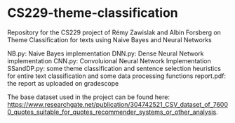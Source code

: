 # CS229-theme-classification
Repository for the CS229 project of Rémy Zawislak and Albin Forsberg on Theme Classification for texts using Naive Bayes and Neural Networks

NB.py: Naive Bayes implementation
DNN.py: Dense Neural Network implementation
CNN.py: Convoluional Neural Network Implementation
SSandDP.py: some theme classification and sentence selection heuristics for entire text classification and some data processing functions
report.pdf: the report as uploaded on gradescope

The base dataset used in the project can be found here: https://www.researchgate.net/publication/304742521_CSV_dataset_of_76000_quotes_suitable_for_quotes_recommender_systems_or_other_analysis.
